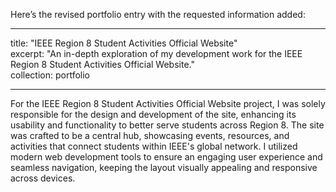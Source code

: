 Here’s the revised portfolio entry with the requested information added:

---

title: "IEEE Region 8 Student Activities Official Website"  
excerpt: "An in-depth exploration of my development work for the IEEE Region 8 Student Activities Official Website."  
collection: portfolio  

---

For the IEEE Region 8 Student Activities Official Website project, I was solely responsible for the design and development of the site, enhancing its usability and functionality to better serve students across Region 8. The site was crafted to be a central hub, showcasing events, resources, and activities that connect students within IEEE's global network. I utilized modern web development tools to ensure an engaging user experience and seamless navigation, keeping the layout visually appealing and responsive across devices.

